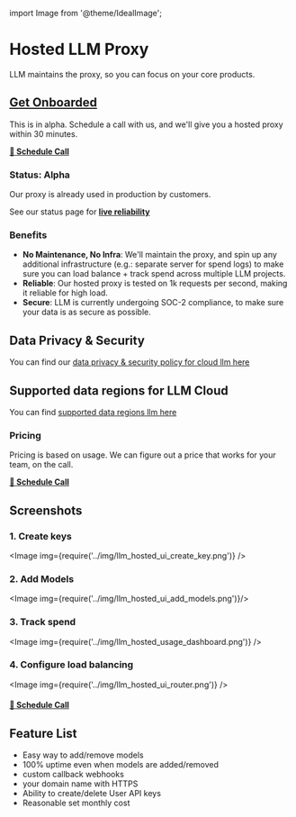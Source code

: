 import Image from '@theme/IdealImage';

# Hosted LLM Proxy

LLM maintains the proxy, so you can focus on your core products. 

## [**Get Onboarded**](https://calendly.com/d/4mp-gd3-k5k/llm-1-1-onboarding-chat)

This is in alpha. Schedule a call with us, and we'll give you a hosted proxy within 30 minutes. 

[**🚨 Schedule Call**](https://calendly.com/d/4mp-gd3-k5k/llm-1-1-onboarding-chat)

### **Status**: Alpha 

Our proxy is already used in production by customers. 

See our status page for [**live reliability**](https://status.hanzo.ai/)

### **Benefits**
- **No Maintenance, No Infra**: We'll maintain the proxy, and spin up any additional infrastructure (e.g.: separate server for spend logs) to make sure you can load balance + track spend across multiple LLM projects. 
- **Reliable**: Our hosted proxy is tested on 1k requests per second, making it reliable for high load.
- **Secure**: LLM is currently undergoing SOC-2 compliance, to make sure your data is as secure as possible.

## Data Privacy & Security

You can find our [data privacy & security policy for cloud llm here](../docs/data_security#llm-cloud)

## Supported data regions for LLM Cloud

You can find [supported data regions llm here](../docs/data_security#supported-data-regions-for-llm-cloud)

### Pricing

Pricing is based on usage. We can figure out a price that works for your team, on the call. 

[**🚨 Schedule Call**](https://calendly.com/d/4mp-gd3-k5k/llm-1-1-onboarding-chat)

## **Screenshots**

### 1. Create keys

<Image img={require('../img/llm_hosted_ui_create_key.png')} />

### 2. Add Models

<Image img={require('../img/llm_hosted_ui_add_models.png')}/>

### 3. Track spend 

<Image img={require('../img/llm_hosted_usage_dashboard.png')} />


### 4. Configure load balancing 

<Image img={require('../img/llm_hosted_ui_router.png')} />

#### [**🚨 Schedule Call**](https://calendly.com/d/4mp-gd3-k5k/llm-1-1-onboarding-chat)

## Feature List 

- Easy way to add/remove models
- 100% uptime even when models are added/removed
- custom callback webhooks
- your domain name with HTTPS
- Ability to create/delete User API keys
- Reasonable set monthly cost